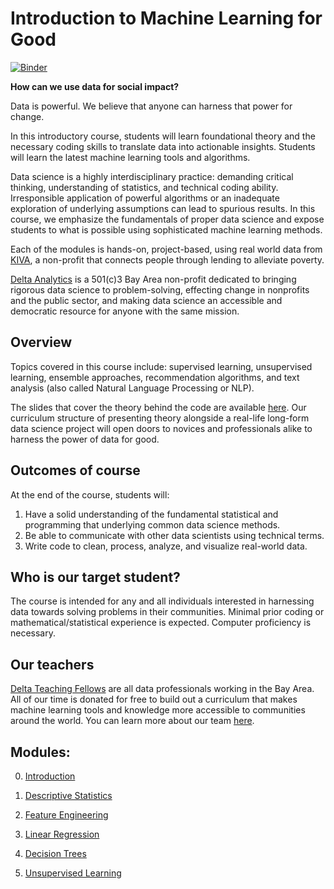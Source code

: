 Introduction to Machine Learning for Good
====

[![Binder](https://mybinder.org/badge.svg)](https://mybinder.org/v2/gh/DeltaAnalytics/machine_learning_for_good/master)

__How can we use data for social impact?__

Data is powerful. We believe that anyone can harness that power for change.

In this introductory course, students will learn foundational theory and the necessary coding skills to translate data into actionable insights. Students will learn the latest machine learning tools and algorithms. 

Data science is a highly interdisciplinary practice: demanding critical thinking, understanding of statistics, and technical coding ability. Irresponsible application of powerful algorithms or an inadequate exploration of underlying assumptions can lead to spurious results. In this course, we emphasize the fundamentals of proper data science and expose students to what is possible using sophisticated machine learning methods. 

Each of the modules is hands-on, project-based, using real world data from [KIVA](https://www.kiva.org/), a non-profit that connects people through lending to alleviate poverty. 

[Delta Analytics](http://www.deltanalytics.org/) is a 501(c)3 Bay Area non-profit dedicated to bringing rigorous data science to problem-solving, effecting change in nonprofits and the public sector, and making data science an accessible and democratic resource for anyone with the same mission. 

Overview
----

Topics covered in this course include: supervised learning, unsupervised learning, ensemble approaches, recommendation algorithms, and text analysis (also called Natural Language Processing or NLP).

The slides that cover the theory behind the code are available [here](http://www.deltanalytics.org/curriculum.html). Our curriculum structure of presenting theory alongside a real-life long-form data science project will open doors to novices and professionals alike to harness the power of data for good. 

Outcomes of course
----

At the end of the course, students will:

1. Have a solid understanding of the fundamental statistical and programming that underlying common data science methods.
2. Be able to communicate with other data scientists using technical terms.
3. Write code to clean, process, analyze, and visualize real-world data.

Who is our target student?
----

The course is intended for any and all individuals interested in harnessing data towards solving problems in their communities. Minimal prior coding or mathematical/statistical experience is expected. Computer proficiency is necessary.

Our teachers
-----

[Delta Teaching Fellows](http://www.deltanalytics.org/delta-teaching-fellows.html) are all data professionals working in the Bay Area. All of our time is donated for free to build out a curriculum that makes machine learning tools and knowledge more accessible to communities around the world. You can learn more about our team [here](http://www.deltanalytics.org/delta-teaching-fellows.html).

Modules:
----

0) [Introduction](module_0_introduction/README.md)

1) [Descriptive Statistics](module_1_descriptive_statistics/README.md) 

2) [Feature Engineering](module_2_feature_engineering/README.md)

3) [Linear Regression](module_3_linear_regression/README.md)

4) [Decision Trees](module_4_decision_trees/README.md) 

5) [Unsupervised Learning](module_5_unsupervised_learning/README.md)
